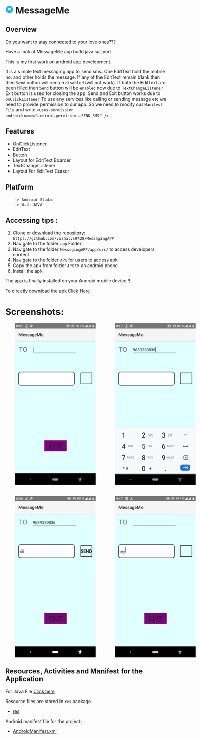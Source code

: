 # <img alt="App image" src="app/src/main/res/drawable/messageicon.png" width="5%"> MessageMe


## Overview

Do you want to stay connected to your love ones???

Have a look at MessageMe app build java support

This is my first work on android app development.

It is a simple text messaging app to send sms.  One EditText hold the mobile no. and other holds the message. If any of the EditText remain blank then then `Send` button will remain `disabled` (will not work). If both the EditText are been filled then `Send` button will be `enabled` now due to `TextChangeListener`. Exit button is used for closing the app. Send and Exit button works due to `OnClickListener` To use any services like calling or sending message etc we need to provide permission to our app. So we need to modify our `Manifest File` and write `<uses-permission android:name="android.permission.SEND_SMS" />`
## Features

* OnClickListener
* EditText
* Button
* Layout for EditText Boarder
* TextChangeListener
* Layout For EditText Cursor
## Platform
        -> Android Studio
        -> With JAVA

## Accessing tips :

1. Clone or download the repository: `https://github.com/vishalvs9728/MessagingAPP`
2. Navigate to the folder `app` Folder
3. Navigate to the folder `MessagingAPP/app/src/` to access developers content
3. Navigate to the folder `APK` for users to access apk
4. Copy the apk from folder `APK` to an android phone
5. Install the apk

The app is finally installed on your Android mobile device !!

To directly download the apk [Click Here]( https://github.com/vishalvs9728/MessagingAPP/blob/master/APK/MessageMe.apk)

 # Screenshots:

<div style="display:flex;">
<img alt="App image" src="Screenshots/Screenshot_20190723-201747.png" width="50%" hspace="30">
<img alt="App image" src="Screenshots/Screenshot_20190723-201755.png" width="50%" hspace="30">
</div>
<br/>
<br/>
<div style="display:flex;">
<img alt="App image" src="Screenshots/Screenshot_20190723-201805.png" width="50%" hspace="30">
<img alt="App image" src="Screenshots/Screenshot_20190723-214744.png" width="50%" hspace="30">
</div>


## Resources, Activities and Manifest for the Application

For Java File [Click here]( https://github.com/vishalvs9728/MessagingAPP/blob/master/app/src/main/java/com/example/vishalsingh/textmessenger/MainActivity.java)

Resource files are stored in `res` package

* [res](https://github.com/vishalvs9728/MessagingAPP/tree/master/app/src/main/res)

Android manifest file for the project:

* [AndroidManifest.xml]( https://github.com/vishalvs9728/MessagingAPP/blob/master/app/src/main/AndroidManifest.xml)


